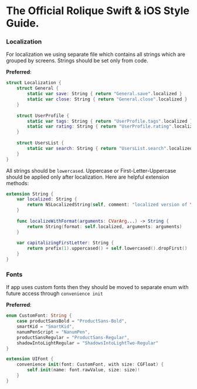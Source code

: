 # The Official Rolique Swift & iOS Style Guide.

### Localization
For localization we using separate file which contains all strings which are grouped by screens. Strings should be set only from code.

**Preferred**:
```swift
struct Localization {
    struct General {
        static var save: String { return "General.save".localized }
        static var close: String { return "General.close".localized }
    }
    
    struct UserProfile {
        static var tags: String { return "UserProfile.tags".localized }
        static var rating: String { return "UserProfile.rating".localized }
    }
    
    struct UsersList {
        static var search: String { return "UsersList.search".localized }
    }
}
```
All strings should be `lowercased`. Uppercase or First-Letter-Uppercase should be applied only after localization. Here are helpful extension methods:
```swift
extension String {
    var localized: String {
        return NSLocalizedString(self, comment: "localized version of \(self)")
    }
    
    func localizeWithFormat(arguments: CVarArg...) -> String {
        return String(format: self.localized, arguments: arguments)
    }
    
    var capitalizingFirstLetter: String {
        return prefix(1).uppercased() + self.lowercased().dropFirst()
    }
}
```
### Fonts
If app uses custom fonts then they should be moved to separate enum with future access through `convenience init`

**Preferred**:
```swift
enum CustomFont: String {
    case productSansBold = "ProductSans-Bold",
    smartKid = "SmartKid",
    nanumPenScript = "NanumPen",
    productSansRegular = "ProductSans-Regular",
    shadowIntoLightRegular = "ShadowsIntoLightTwo-Regular"
}

extension UIFont {
    convenience init(font: CustomFont, with size: CGFloat) {
        self.init(name: font.rawValue, size: size)!
    }
}
```
